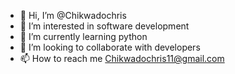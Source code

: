 - 👋 Hi, I’m @Chikwadochris
- 👀 I’m interested in software development
- 🌱 I’m currently learning python
- 💞️ I’m looking to collaborate with developers
- 📫 How to reach me Chikwadochris11@gmail.com

<!---
Chikwadochris/Chikwadochris is a ✨ special ✨ repository because its `README.md` (this file) appears on your GitHub profile.
You can click the Preview link to take a look at your changes.
--->
